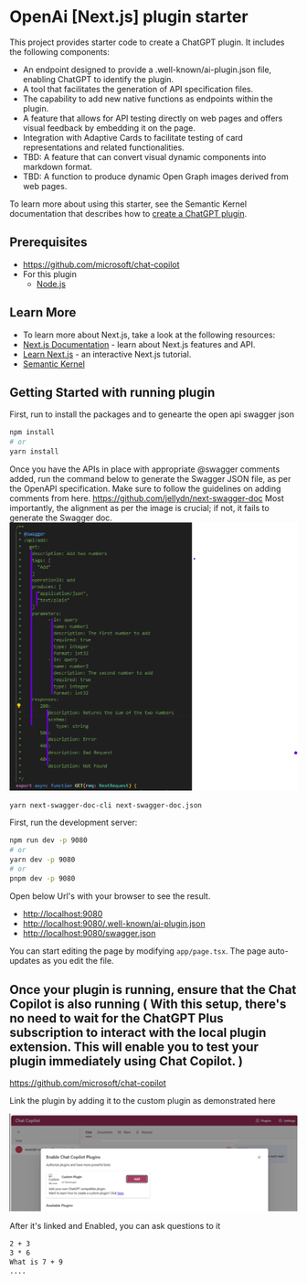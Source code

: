 # OpenAi [Next.js] plugin starter

This project provides starter code to create a ChatGPT plugin. It includes the following components:

- An endpoint designed to provide a .well-known/ai-plugin.json file, enabling ChatGPT to identify the plugin.
- A tool that facilitates the generation of API specification files.
- The capability to add new native functions as endpoints within the plugin.
- A feature that allows for API testing directly on web pages and offers visual feedback by embedding it on the page.
- Integration with Adaptive Cards to facilitate testing of card representations and related functionalities. 
- TBD: A feature that can convert visual dynamic components into markdown format.
- TBD: A function to produce dynamic Open Graph images derived from web pages.
 
To learn more about using this starter, see the Semantic Kernel documentation that describes how to [create a ChatGPT plugin](https://learn.microsoft.com/en-us/semantic-kernel/ai-orchestration/chatgpt-plugins).

## Prerequisites 
* https://github.com/microsoft/chat-copilot 
* For this plugin 
    - [Node.js](https://nodejs.org/en)

## Learn More
- To learn more about Next.js, take a look at the following resources:
- [Next.js Documentation](https://nextjs.org/docs) - learn about Next.js features and API.
- [Learn Next.js](https://nextjs.org/learn) - an interactive Next.js tutorial.  
- [Semantic Kernel](https://github.com/microsoft/semantic-kernel)


## Getting Started with running plugin

First, run to install the packages and to genearte the open api swagger json
```bash
npm install 
# or
yarn install  
```

Once you have the APIs in place with appropriate @swagger comments added, run the command below to generate the Swagger JSON file, as per the OpenAPI specification. Make sure to follow the guidelines on adding comments from here. https://github.com/jellydn/next-swagger-doc 
Most importantly, the alignment as per the image is crucial; if not, it fails to generate the Swagger doc.
![Alt text](image.png)
```
yarn next-swagger-doc-cli next-swagger-doc.json
```

First, run the development server:

```bash
npm run dev -p 9080
# or
yarn dev -p 9080
# or
pnpm dev -p 9080
```

Open below Url's with your browser to see the result.
- [http://localhost:9080](http://localhost:9080) 
- [http://localhost:9080/.well-known/ai-plugin.json](http://localhost:9080/.well-known/ai-plugin.json)
- [http://localhost:9080/swagger.json](http://localhost:9080/swagger.json)


You can start editing the page by modifying `app/page.tsx`. The page auto-updates as you edit the file. 

## Once your plugin is running, ensure that the Chat Copilot is also running ( With this setup, there's no need to wait for the ChatGPT Plus subscription to interact with the local plugin extension. This will enable you to test your plugin immediately using Chat Copilot. )

https://github.com/microsoft/chat-copilot  

Link the plugin by adding it to the custom plugin as demonstrated here
 
![Alt text](image1.png)

After it's linked and Enabled, you can ask questions to it
```
2 + 3
3 * 6 
What is 7 + 9
....
```